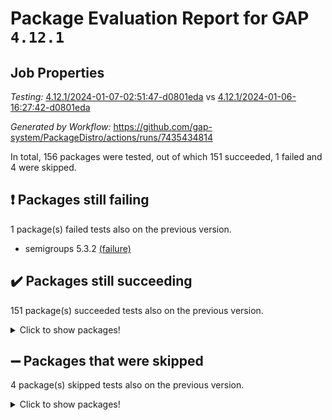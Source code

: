# Package Evaluation Report for GAP `4.12.1`

## Job Properties

*Testing:* [4.12.1/2024-01-07-02:51:47-d0801eda](https://github.com/gap-system/PackageDistro/blob/data/reports/4.12.1/2024-01-07-02:51:47-d0801eda) vs [4.12.1/2024-01-06-16:27:42-d0801eda](https://github.com/gap-system/PackageDistro/blob/data/reports/4.12.1/2024-01-06-16:27:42-d0801eda)

*Generated by Workflow:* https://github.com/gap-system/PackageDistro/actions/runs/7435434814

In total, 156 packages were tested, out of which 151 succeeded, 1 failed and 4 were skipped.

## :exclamation: Packages still failing

1 package(s) failed tests also on the previous version.
- semigroups 5.3.2 [(failure)](https://github.com/gap-system/PackageDistro/actions/runs/7435434814/job/20230987875)

## :heavy_check_mark: Packages still succeeding

151 package(s) succeeded tests also on the previous version.
<details><summary>Click to show packages!</summary>

- 4ti2interface 2023.02-04 [(success)](https://github.com/gap-system/PackageDistro/actions/runs/7435434814/job/20230978409)
- ace 5.6.2 [(success)](https://github.com/gap-system/PackageDistro/actions/runs/7435434814/job/20230978494)
- aclib 1.3.2 [(success)](https://github.com/gap-system/PackageDistro/actions/runs/7435434814/job/20230978575)
- agt 0.3.1 [(success)](https://github.com/gap-system/PackageDistro/actions/runs/7435434814/job/20230978645)
- alnuth 3.2.1 [(success)](https://github.com/gap-system/PackageDistro/actions/runs/7435434814/job/20230978716)
- anupq 3.3.0 [(success)](https://github.com/gap-system/PackageDistro/actions/runs/7435434814/job/20230978801)
- atlasrep 2.1.8 [(success)](https://github.com/gap-system/PackageDistro/actions/runs/7435434814/job/20230978863)
- autodoc 2023.06.19 [(success)](https://github.com/gap-system/PackageDistro/actions/runs/7435434814/job/20230978933)
- automata 1.15 [(success)](https://github.com/gap-system/PackageDistro/actions/runs/7435434814/job/20230978996)
- automgrp 1.3.2 [(success)](https://github.com/gap-system/PackageDistro/actions/runs/7435434814/job/20230979068)
- autpgrp 1.11 [(success)](https://github.com/gap-system/PackageDistro/actions/runs/7435434814/job/20230979136)
- cap 2024.01-01 [(success)](https://github.com/gap-system/PackageDistro/actions/runs/7435434814/job/20230979207)
- caratinterface 2.3.6 [(success)](https://github.com/gap-system/PackageDistro/actions/runs/7435434814/job/20230979278)
- cddinterface 2022.11.01 [(success)](https://github.com/gap-system/PackageDistro/actions/runs/7435434814/job/20230979362)
- circle 1.6.6 [(success)](https://github.com/gap-system/PackageDistro/actions/runs/7435434814/job/20230979437)
- classicpres 1.22 [(success)](https://github.com/gap-system/PackageDistro/actions/runs/7435434814/job/20230979540)
- cohomolo 1.6.11 [(success)](https://github.com/gap-system/PackageDistro/actions/runs/7435434814/job/20230979612)
- congruence 1.2.5 [(success)](https://github.com/gap-system/PackageDistro/actions/runs/7435434814/job/20230979683)
- corelg 1.56 [(success)](https://github.com/gap-system/PackageDistro/actions/runs/7435434814/job/20230979763)
- crime 1.6 [(success)](https://github.com/gap-system/PackageDistro/actions/runs/7435434814/job/20230979889)
- crisp 1.4.6 [(success)](https://github.com/gap-system/PackageDistro/actions/runs/7435434814/job/20230979955)
- crypting 0.10.4 [(success)](https://github.com/gap-system/PackageDistro/actions/runs/7435434814/job/20230980020)
- cryst 4.1.27 [(success)](https://github.com/gap-system/PackageDistro/actions/runs/7435434814/job/20230980076)
- crystcat 1.1.10 [(success)](https://github.com/gap-system/PackageDistro/actions/runs/7435434814/job/20230980140)
- ctbllib 1.3.7 [(success)](https://github.com/gap-system/PackageDistro/actions/runs/7435434814/job/20230980200)
- cubefree 1.19 [(success)](https://github.com/gap-system/PackageDistro/actions/runs/7435434814/job/20230980252)
- curlinterface 2.3.2 [(success)](https://github.com/gap-system/PackageDistro/actions/runs/7435434814/job/20230980317)
- cvec 2.8.1 [(success)](https://github.com/gap-system/PackageDistro/actions/runs/7435434814/job/20230980431)
- datastructures 0.3.0 [(success)](https://github.com/gap-system/PackageDistro/actions/runs/7435434814/job/20230980665)
- deepthought 1.0.6 [(success)](https://github.com/gap-system/PackageDistro/actions/runs/7435434814/job/20230980727)
- design 1.8 [(success)](https://github.com/gap-system/PackageDistro/actions/runs/7435434814/job/20230980816)
- difsets 2.3.1 [(success)](https://github.com/gap-system/PackageDistro/actions/runs/7435434814/job/20230980875)
- digraphs 1.6.3 [(success)](https://github.com/gap-system/PackageDistro/actions/runs/7435434814/job/20230980944)
- edim 1.3.7 [(success)](https://github.com/gap-system/PackageDistro/actions/runs/7435434814/job/20230981023)
- example 4.3.4 [(success)](https://github.com/gap-system/PackageDistro/actions/runs/7435434814/job/20230981106)
- examplesforhomalg 2023.10-01 [(success)](https://github.com/gap-system/PackageDistro/actions/runs/7435434814/job/20230981190)
- factint 1.6.3 [(success)](https://github.com/gap-system/PackageDistro/actions/runs/7435434814/job/20230981260)
- ferret 1.0.9 [(success)](https://github.com/gap-system/PackageDistro/actions/runs/7435434814/job/20230981340)
- fga 1.5.0 [(success)](https://github.com/gap-system/PackageDistro/actions/runs/7435434814/job/20230981466)
- fining 1.5.6 [(success)](https://github.com/gap-system/PackageDistro/actions/runs/7435434814/job/20230981580)
- float 1.0.3 [(success)](https://github.com/gap-system/PackageDistro/actions/runs/7435434814/job/20230981667)
- format 1.4.3 [(success)](https://github.com/gap-system/PackageDistro/actions/runs/7435434814/job/20230981753)
- forms 1.2.9 [(success)](https://github.com/gap-system/PackageDistro/actions/runs/7435434814/job/20230981830)
- fplsa 1.2.6 [(success)](https://github.com/gap-system/PackageDistro/actions/runs/7435434814/job/20230981911)
- fr 2.4.12 [(success)](https://github.com/gap-system/PackageDistro/actions/runs/7435434814/job/20230981971)
- francy 2.0.3 [(success)](https://github.com/gap-system/PackageDistro/actions/runs/7435434814/job/20230982048)
- fwtree 1.3 [(success)](https://github.com/gap-system/PackageDistro/actions/runs/7435434814/job/20230982140)
- gapdoc 1.6.6 [(success)](https://github.com/gap-system/PackageDistro/actions/runs/7435434814/job/20230982239)
- gauss 2023.02-04 [(success)](https://github.com/gap-system/PackageDistro/actions/runs/7435434814/job/20230982325)
- gaussforhomalg 2023.11-01 [(success)](https://github.com/gap-system/PackageDistro/actions/runs/7435434814/job/20230982402)
- gbnp 1.0.5 [(success)](https://github.com/gap-system/PackageDistro/actions/runs/7435434814/job/20230982476)
- generalizedmorphismsforcap 2023.08-02 [(success)](https://github.com/gap-system/PackageDistro/actions/runs/7435434814/job/20230982563)
- genss 1.6.8 [(success)](https://github.com/gap-system/PackageDistro/actions/runs/7435434814/job/20230982678)
- gradedmodules 2023.09-01 [(success)](https://github.com/gap-system/PackageDistro/actions/runs/7435434814/job/20230982755)
- gradedringforhomalg 2023.08-01 [(success)](https://github.com/gap-system/PackageDistro/actions/runs/7435434814/job/20230982855)
- grape 4.9.0 [(success)](https://github.com/gap-system/PackageDistro/actions/runs/7435434814/job/20230982939)
- groupoids 1.73 [(success)](https://github.com/gap-system/PackageDistro/actions/runs/7435434814/job/20230983029)
- grpconst 2.6.4 [(success)](https://github.com/gap-system/PackageDistro/actions/runs/7435434814/job/20230983113)
- guarana 0.96.3 [(success)](https://github.com/gap-system/PackageDistro/actions/runs/7435434814/job/20230983198)
- guava 3.18 [(success)](https://github.com/gap-system/PackageDistro/actions/runs/7435434814/job/20230983293)
- hap 1.61 [(success)](https://github.com/gap-system/PackageDistro/actions/runs/7435434814/job/20230983374)
- hapcryst 0.1.15 [(success)](https://github.com/gap-system/PackageDistro/actions/runs/7435434814/job/20230983456)
- hecke 1.5.3 [(success)](https://github.com/gap-system/PackageDistro/actions/runs/7435434814/job/20230983542)
- help 3.5 [(success)](https://github.com/gap-system/PackageDistro/actions/runs/7435434814/job/20230983638)
- homalg 2023.10-01 [(success)](https://github.com/gap-system/PackageDistro/actions/runs/7435434814/job/20230983735)
- homalgtocas 2023.11-01 [(success)](https://github.com/gap-system/PackageDistro/actions/runs/7435434814/job/20230983842)
- idrel 2.45 [(success)](https://github.com/gap-system/PackageDistro/actions/runs/7435434814/job/20230983933)
- images 1.3.1 [(success)](https://github.com/gap-system/PackageDistro/actions/runs/7435434814/job/20230984046)
- intpic 0.3.0 [(success)](https://github.com/gap-system/PackageDistro/actions/runs/7435434814/job/20230984141)
- io 4.8.2 [(success)](https://github.com/gap-system/PackageDistro/actions/runs/7435434814/job/20230984247)
- io_forhomalg 2023.02-04 [(success)](https://github.com/gap-system/PackageDistro/actions/runs/7435434814/job/20230984355)
- irredsol 1.4.4 [(success)](https://github.com/gap-system/PackageDistro/actions/runs/7435434814/job/20230984475)
- json 2.1.1 [(success)](https://github.com/gap-system/PackageDistro/actions/runs/7435434814/job/20230984566)
- jupyterkernel 1.5.0 [(success)](https://github.com/gap-system/PackageDistro/actions/runs/7435434814/job/20230984653)
- jupyterviz 1.5.6 [(success)](https://github.com/gap-system/PackageDistro/actions/runs/7435434814/job/20230984729)
- kan 1.36 [(success)](https://github.com/gap-system/PackageDistro/actions/runs/7435434814/job/20230984818)
- kbmag 1.5.11 [(success)](https://github.com/gap-system/PackageDistro/actions/runs/7435434814/job/20230984914)
- laguna 3.9.6 [(success)](https://github.com/gap-system/PackageDistro/actions/runs/7435434814/job/20230984998)
- liealgdb 2.2.1 [(success)](https://github.com/gap-system/PackageDistro/actions/runs/7435434814/job/20230985096)
- liepring 2.8 [(success)](https://github.com/gap-system/PackageDistro/actions/runs/7435434814/job/20230985174)
- liering 2.4.2 [(success)](https://github.com/gap-system/PackageDistro/actions/runs/7435434814/job/20230985254)
- linearalgebraforcap 2023.12-05 [(success)](https://github.com/gap-system/PackageDistro/actions/runs/7435434814/job/20230985357)
- localizeringforhomalg 2023.10-01 [(success)](https://github.com/gap-system/PackageDistro/actions/runs/7435434814/job/20230985439)
- loops 3.4.3 [(success)](https://github.com/gap-system/PackageDistro/actions/runs/7435434814/job/20230985516)
- lpres 1.0.3 [(success)](https://github.com/gap-system/PackageDistro/actions/runs/7435434814/job/20230985595)
- majoranaalgebras 1.5.1 [(success)](https://github.com/gap-system/PackageDistro/actions/runs/7435434814/job/20230985687)
- mapclass 1.4.6 [(success)](https://github.com/gap-system/PackageDistro/actions/runs/7435434814/job/20230985765)
- matgrp 0.70 [(success)](https://github.com/gap-system/PackageDistro/actions/runs/7435434814/job/20230985832)
- matricesforhomalg 2023.11-02 [(success)](https://github.com/gap-system/PackageDistro/actions/runs/7435434814/job/20230985908)
- modisom 2.5.4 [(success)](https://github.com/gap-system/PackageDistro/actions/runs/7435434814/job/20230985980)
- modulepresentationsforcap 2023.10-01 [(success)](https://github.com/gap-system/PackageDistro/actions/runs/7435434814/job/20230986069)
- modules 2023.10-01 [(success)](https://github.com/gap-system/PackageDistro/actions/runs/7435434814/job/20230986131)
- monoidalcategories 2023.12-01 [(success)](https://github.com/gap-system/PackageDistro/actions/runs/7435434814/job/20230986186)
- nconvex 2022.09-01 [(success)](https://github.com/gap-system/PackageDistro/actions/runs/7435434814/job/20230986242)
- nilmat 1.4.2 [(success)](https://github.com/gap-system/PackageDistro/actions/runs/7435434814/job/20230986297)
- nock 1.5 [(success)](https://github.com/gap-system/PackageDistro/actions/runs/7435434814/job/20230986360)
- normalizinterface 1.3.6 [(success)](https://github.com/gap-system/PackageDistro/actions/runs/7435434814/job/20230986423)
- nq 2.5.10 [(success)](https://github.com/gap-system/PackageDistro/actions/runs/7435434814/job/20230986473)
- numericalsgps 1.3.1 [(success)](https://github.com/gap-system/PackageDistro/actions/runs/7435434814/job/20230986534)
- openmath 11.5.3 [(success)](https://github.com/gap-system/PackageDistro/actions/runs/7435434814/job/20230986583)
- orb 4.9.0 [(success)](https://github.com/gap-system/PackageDistro/actions/runs/7435434814/job/20230986627)
- packagemanager 1.4.2 [(success)](https://github.com/gap-system/PackageDistro/actions/runs/7435434814/job/20230986670)
- patternclass 2.4.3 [(success)](https://github.com/gap-system/PackageDistro/actions/runs/7435434814/job/20230986717)
- permut 2.0.4 [(success)](https://github.com/gap-system/PackageDistro/actions/runs/7435434814/job/20230986770)
- polenta 1.3.10 [(success)](https://github.com/gap-system/PackageDistro/actions/runs/7435434814/job/20230986824)
- polymaking 0.8.7 [(success)](https://github.com/gap-system/PackageDistro/actions/runs/7435434814/job/20230986877)
- primgrp 3.4.4 [(success)](https://github.com/gap-system/PackageDistro/actions/runs/7435434814/job/20230986927)
- profiling 2.5.4 [(success)](https://github.com/gap-system/PackageDistro/actions/runs/7435434814/job/20230986979)
- qpa 1.35 [(success)](https://github.com/gap-system/PackageDistro/actions/runs/7435434814/job/20230987053)
- quagroup 1.8.3 [(success)](https://github.com/gap-system/PackageDistro/actions/runs/7435434814/job/20230987135)
- radiroot 2.9 [(success)](https://github.com/gap-system/PackageDistro/actions/runs/7435434814/job/20230987191)
- rcwa 4.7.1 [(success)](https://github.com/gap-system/PackageDistro/actions/runs/7435434814/job/20230987254)
- rds 1.8 [(success)](https://github.com/gap-system/PackageDistro/actions/runs/7435434814/job/20230987324)
- recog 1.4.2 [(success)](https://github.com/gap-system/PackageDistro/actions/runs/7435434814/job/20230987384)
- repndecomp 1.3.0 [(success)](https://github.com/gap-system/PackageDistro/actions/runs/7435434814/job/20230987456)
- repsn 3.1.1 [(success)](https://github.com/gap-system/PackageDistro/actions/runs/7435434814/job/20230987521)
- resclasses 4.7.3 [(success)](https://github.com/gap-system/PackageDistro/actions/runs/7435434814/job/20230987581)
- ringsforhomalg 2023.11-02 [(success)](https://github.com/gap-system/PackageDistro/actions/runs/7435434814/job/20230987644)
- sco 2023.08-01 [(success)](https://github.com/gap-system/PackageDistro/actions/runs/7435434814/job/20230987721)
- scscp 2.4.1 [(success)](https://github.com/gap-system/PackageDistro/actions/runs/7435434814/job/20230987806)
- sglppow 2.3 [(success)](https://github.com/gap-system/PackageDistro/actions/runs/7435434814/job/20230987937)
- sgpviz 0.999.5 [(success)](https://github.com/gap-system/PackageDistro/actions/runs/7435434814/job/20230988004)
- simpcomp 2.1.14 [(success)](https://github.com/gap-system/PackageDistro/actions/runs/7435434814/job/20230988083)
- singular 2023.02.09 [(success)](https://github.com/gap-system/PackageDistro/actions/runs/7435434814/job/20230988173)
- sl2reps 1.1 [(success)](https://github.com/gap-system/PackageDistro/actions/runs/7435434814/job/20230988260)
- sla 1.5.3 [(success)](https://github.com/gap-system/PackageDistro/actions/runs/7435434814/job/20230988340)
- smallgrp 1.5.3 [(success)](https://github.com/gap-system/PackageDistro/actions/runs/7435434814/job/20230988427)
- smallsemi 0.6.13 [(success)](https://github.com/gap-system/PackageDistro/actions/runs/7435434814/job/20230988513)
- sonata 2.9.6 [(success)](https://github.com/gap-system/PackageDistro/actions/runs/7435434814/job/20230988589)
- sophus 1.27 [(success)](https://github.com/gap-system/PackageDistro/actions/runs/7435434814/job/20230988671)
- sotgrps 1.2 [(success)](https://github.com/gap-system/PackageDistro/actions/runs/7435434814/job/20230988748)
- spinsym 1.5.2 [(success)](https://github.com/gap-system/PackageDistro/actions/runs/7435434814/job/20230988833)
- standardff 1.0 [(success)](https://github.com/gap-system/PackageDistro/actions/runs/7435434814/job/20230988901)
- symbcompcc 1.3.2 [(success)](https://github.com/gap-system/PackageDistro/actions/runs/7435434814/job/20230988968)
- thelma 1.3 [(success)](https://github.com/gap-system/PackageDistro/actions/runs/7435434814/job/20230989035)
- tomlib 1.2.9 [(success)](https://github.com/gap-system/PackageDistro/actions/runs/7435434814/job/20230989114)
- toolsforhomalg 2023.11-01 [(success)](https://github.com/gap-system/PackageDistro/actions/runs/7435434814/job/20230989188)
- toric 1.9.5 [(success)](https://github.com/gap-system/PackageDistro/actions/runs/7435434814/job/20230989300)
- toricvarieties 2022.07.13 [(success)](https://github.com/gap-system/PackageDistro/actions/runs/7435434814/job/20230989383)
- transgrp 3.6.5 [(success)](https://github.com/gap-system/PackageDistro/actions/runs/7435434814/job/20230989469)
- ugaly 4.1.3 [(success)](https://github.com/gap-system/PackageDistro/actions/runs/7435434814/job/20230989564)
- unipot 1.5 [(success)](https://github.com/gap-system/PackageDistro/actions/runs/7435434814/job/20230989647)
- unitlib 4.2.0 [(success)](https://github.com/gap-system/PackageDistro/actions/runs/7435434814/job/20230989728)
- utils 0.84 [(success)](https://github.com/gap-system/PackageDistro/actions/runs/7435434814/job/20230989824)
- uuid 0.7 [(success)](https://github.com/gap-system/PackageDistro/actions/runs/7435434814/job/20230989906)
- walrus 0.9991 [(success)](https://github.com/gap-system/PackageDistro/actions/runs/7435434814/job/20230989989)
- wedderga 4.10.4 [(success)](https://github.com/gap-system/PackageDistro/actions/runs/7435434814/job/20230990077)
- xmod 2.91 [(success)](https://github.com/gap-system/PackageDistro/actions/runs/7435434814/job/20230990164)
- xmodalg 1.23 [(success)](https://github.com/gap-system/PackageDistro/actions/runs/7435434814/job/20230990240)
- yangbaxter 0.10.3 [(success)](https://github.com/gap-system/PackageDistro/actions/runs/7435434814/job/20230990331)
- zeromqinterface 0.14 [(success)](https://github.com/gap-system/PackageDistro/actions/runs/7435434814/job/20230990410)
</details>

## :heavy_minus_sign: Packages that were skipped

4 package(s) skipped tests also on the previous version.
<details><summary>Click to show packages!</summary>

- browse 1.8.21 [(skipped)](https://github.com/gap-system/PackageDistro/actions/runs/7435434814/job/20230752887)
- itc 1.5.1 [(skipped)](https://github.com/gap-system/PackageDistro/actions/runs/7435434814/job/20230752887)
- polycyclic 2.16 [(skipped)](https://github.com/gap-system/PackageDistro/actions/runs/7435434814/job/20230752887)
- xgap 4.31 [(skipped)](https://github.com/gap-system/PackageDistro/actions/runs/7435434814/job/20230752887)
</details>

